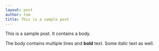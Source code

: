 ```yaml
---
layout: post
author: tom
title: This is a sample post
---
```


This is a sample post. It contains a body.

The body contains multiple lines and **bold** text. Some _italic_ text as well.
